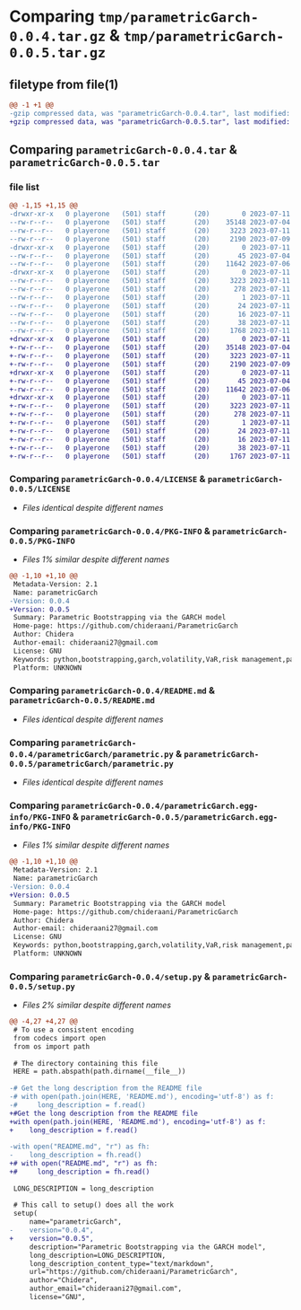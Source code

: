 # Comparing `tmp/parametricGarch-0.0.4.tar.gz` & `tmp/parametricGarch-0.0.5.tar.gz`

## filetype from file(1)

```diff
@@ -1 +1 @@
-gzip compressed data, was "parametricGarch-0.0.4.tar", last modified: Tue Jul 11 08:42:27 2023, max compression
+gzip compressed data, was "parametricGarch-0.0.5.tar", last modified: Tue Jul 11 08:47:18 2023, max compression
```

## Comparing `parametricGarch-0.0.4.tar` & `parametricGarch-0.0.5.tar`

### file list

```diff
@@ -1,15 +1,15 @@
-drwxr-xr-x   0 playerone   (501) staff       (20)        0 2023-07-11 08:42:27.225355 parametricGarch-0.0.4/
--rw-r--r--   0 playerone   (501) staff       (20)    35148 2023-07-04 17:25:08.000000 parametricGarch-0.0.4/LICENSE
--rw-r--r--   0 playerone   (501) staff       (20)     3223 2023-07-11 08:42:27.225078 parametricGarch-0.0.4/PKG-INFO
--rw-r--r--   0 playerone   (501) staff       (20)     2190 2023-07-09 20:31:59.000000 parametricGarch-0.0.4/README.md
-drwxr-xr-x   0 playerone   (501) staff       (20)        0 2023-07-11 08:42:27.222392 parametricGarch-0.0.4/parametricGarch/
--rw-r--r--   0 playerone   (501) staff       (20)       45 2023-07-04 17:29:41.000000 parametricGarch-0.0.4/parametricGarch/__init__.py
--rw-r--r--   0 playerone   (501) staff       (20)    11642 2023-07-06 15:32:05.000000 parametricGarch-0.0.4/parametricGarch/parametric.py
-drwxr-xr-x   0 playerone   (501) staff       (20)        0 2023-07-11 08:42:27.224509 parametricGarch-0.0.4/parametricGarch.egg-info/
--rw-r--r--   0 playerone   (501) staff       (20)     3223 2023-07-11 08:42:26.000000 parametricGarch-0.0.4/parametricGarch.egg-info/PKG-INFO
--rw-r--r--   0 playerone   (501) staff       (20)      278 2023-07-11 08:42:27.000000 parametricGarch-0.0.4/parametricGarch.egg-info/SOURCES.txt
--rw-r--r--   0 playerone   (501) staff       (20)        1 2023-07-11 08:42:26.000000 parametricGarch-0.0.4/parametricGarch.egg-info/dependency_links.txt
--rw-r--r--   0 playerone   (501) staff       (20)       24 2023-07-11 08:42:26.000000 parametricGarch-0.0.4/parametricGarch.egg-info/requires.txt
--rw-r--r--   0 playerone   (501) staff       (20)       16 2023-07-11 08:42:27.000000 parametricGarch-0.0.4/parametricGarch.egg-info/top_level.txt
--rw-r--r--   0 playerone   (501) staff       (20)       38 2023-07-11 08:42:27.225472 parametricGarch-0.0.4/setup.cfg
--rw-r--r--   0 playerone   (501) staff       (20)     1768 2023-07-11 08:42:05.000000 parametricGarch-0.0.4/setup.py
+drwxr-xr-x   0 playerone   (501) staff       (20)        0 2023-07-11 08:47:18.877014 parametricGarch-0.0.5/
+-rw-r--r--   0 playerone   (501) staff       (20)    35148 2023-07-04 17:25:08.000000 parametricGarch-0.0.5/LICENSE
+-rw-r--r--   0 playerone   (501) staff       (20)     3223 2023-07-11 08:47:18.876648 parametricGarch-0.0.5/PKG-INFO
+-rw-r--r--   0 playerone   (501) staff       (20)     2190 2023-07-09 20:31:59.000000 parametricGarch-0.0.5/README.md
+drwxr-xr-x   0 playerone   (501) staff       (20)        0 2023-07-11 08:47:18.874008 parametricGarch-0.0.5/parametricGarch/
+-rw-r--r--   0 playerone   (501) staff       (20)       45 2023-07-04 17:29:41.000000 parametricGarch-0.0.5/parametricGarch/__init__.py
+-rw-r--r--   0 playerone   (501) staff       (20)    11642 2023-07-06 15:32:05.000000 parametricGarch-0.0.5/parametricGarch/parametric.py
+drwxr-xr-x   0 playerone   (501) staff       (20)        0 2023-07-11 08:47:18.875970 parametricGarch-0.0.5/parametricGarch.egg-info/
+-rw-r--r--   0 playerone   (501) staff       (20)     3223 2023-07-11 08:47:18.000000 parametricGarch-0.0.5/parametricGarch.egg-info/PKG-INFO
+-rw-r--r--   0 playerone   (501) staff       (20)      278 2023-07-11 08:47:18.000000 parametricGarch-0.0.5/parametricGarch.egg-info/SOURCES.txt
+-rw-r--r--   0 playerone   (501) staff       (20)        1 2023-07-11 08:47:18.000000 parametricGarch-0.0.5/parametricGarch.egg-info/dependency_links.txt
+-rw-r--r--   0 playerone   (501) staff       (20)       24 2023-07-11 08:47:18.000000 parametricGarch-0.0.5/parametricGarch.egg-info/requires.txt
+-rw-r--r--   0 playerone   (501) staff       (20)       16 2023-07-11 08:47:18.000000 parametricGarch-0.0.5/parametricGarch.egg-info/top_level.txt
+-rw-r--r--   0 playerone   (501) staff       (20)       38 2023-07-11 08:47:18.877108 parametricGarch-0.0.5/setup.cfg
+-rw-r--r--   0 playerone   (501) staff       (20)     1767 2023-07-11 08:47:13.000000 parametricGarch-0.0.5/setup.py
```

### Comparing `parametricGarch-0.0.4/LICENSE` & `parametricGarch-0.0.5/LICENSE`

 * *Files identical despite different names*

### Comparing `parametricGarch-0.0.4/PKG-INFO` & `parametricGarch-0.0.5/PKG-INFO`

 * *Files 1% similar despite different names*

```diff
@@ -1,10 +1,10 @@
 Metadata-Version: 2.1
 Name: parametricGarch
-Version: 0.0.4
+Version: 0.0.5
 Summary: Parametric Bootstrapping via the GARCH model
 Home-page: https://github.com/chideraani/ParametricGarch
 Author: Chidera
 Author-email: chideraani27@gmail.com
 License: GNU
 Keywords: python,bootstrapping,garch,volatility,VaR,risk management,parametric bootstrapping
 Platform: UNKNOWN
```

### Comparing `parametricGarch-0.0.4/README.md` & `parametricGarch-0.0.5/README.md`

 * *Files identical despite different names*

### Comparing `parametricGarch-0.0.4/parametricGarch/parametric.py` & `parametricGarch-0.0.5/parametricGarch/parametric.py`

 * *Files identical despite different names*

### Comparing `parametricGarch-0.0.4/parametricGarch.egg-info/PKG-INFO` & `parametricGarch-0.0.5/parametricGarch.egg-info/PKG-INFO`

 * *Files 1% similar despite different names*

```diff
@@ -1,10 +1,10 @@
 Metadata-Version: 2.1
 Name: parametricGarch
-Version: 0.0.4
+Version: 0.0.5
 Summary: Parametric Bootstrapping via the GARCH model
 Home-page: https://github.com/chideraani/ParametricGarch
 Author: Chidera
 Author-email: chideraani27@gmail.com
 License: GNU
 Keywords: python,bootstrapping,garch,volatility,VaR,risk management,parametric bootstrapping
 Platform: UNKNOWN
```

### Comparing `parametricGarch-0.0.4/setup.py` & `parametricGarch-0.0.5/setup.py`

 * *Files 2% similar despite different names*

```diff
@@ -4,27 +4,27 @@
 # To use a consistent encoding
 from codecs import open
 from os import path
 
 # The directory containing this file
 HERE = path.abspath(path.dirname(__file__))
 
-# Get the long description from the README file
-# with open(path.join(HERE, 'README.md'), encoding='utf-8') as f:
-#     long_description = f.read()
+#Get the long description from the README file
+with open(path.join(HERE, 'README.md'), encoding='utf-8') as f:
+    long_description = f.read()
 
-with open("README.md", "r") as fh:
-    long_description = fh.read()
+# with open("README.md", "r") as fh:
+#     long_description = fh.read()
 
 LONG_DESCRIPTION = long_description
 
 # This call to setup() does all the work
 setup(
     name="parametricGarch",
-    version="0.0.4",
+    version="0.0.5",
     description="Parametric Bootstrapping via the GARCH model",
     long_description=LONG_DESCRIPTION,
     long_description_content_type="text/markdown",
     url="https://github.com/chideraani/ParametricGarch",
     author="Chidera",
     author_email="chideraani27@gmail.com",
     license="GNU",
```

